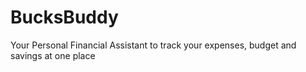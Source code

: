 # BucksBuddy
Your Personal Financial Assistant to track your expenses, budget and savings at one place
